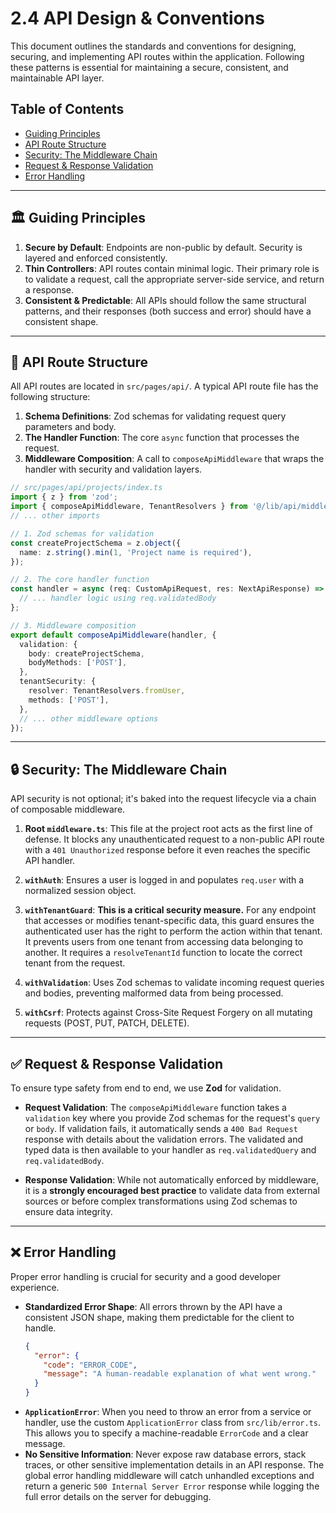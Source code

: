 # 2.4 API Design & Conventions

This document outlines the standards and conventions for designing, securing, and implementing API routes within the application. Following these patterns is essential for maintaining a secure, consistent, and maintainable API layer.

## Table of Contents
- [Guiding Principles](#-guiding-principles)
- [API Route Structure](#-api-route-structure)
- [Security: The Middleware Chain](#-security-the-middleware-chain)
- [Request & Response Validation](#-request--response-validation)
- [Error Handling](#-error-handling)

---

## 🏛️ Guiding Principles

1.  **Secure by Default**: Endpoints are non-public by default. Security is layered and enforced consistently.
2.  **Thin Controllers**: API routes contain minimal logic. Their primary role is to validate a request, call the appropriate server-side service, and return a response.
3.  **Consistent & Predictable**: All APIs should follow the same structural patterns, and their responses (both success and error) should have a consistent shape.

---

## 📁 API Route Structure

All API routes are located in `src/pages/api/`. A typical API route file has the following structure:

1.  **Schema Definitions**: Zod schemas for validating request query parameters and body.
2.  **The Handler Function**: The core `async` function that processes the request.
3.  **Middleware Composition**: A call to `composeApiMiddleware` that wraps the handler with security and validation layers.

```typescript
// src/pages/api/projects/index.ts
import { z } from 'zod';
import { composeApiMiddleware, TenantResolvers } from '@/lib/api/middleware-helpers';
// ... other imports

// 1. Zod schemas for validation
const createProjectSchema = z.object({
  name: z.string().min(1, 'Project name is required'),
});

// 2. The core handler function
const handler = async (req: CustomApiRequest, res: NextApiResponse) => {
  // ... handler logic using req.validatedBody
};

// 3. Middleware composition
export default composeApiMiddleware(handler, {
  validation: {
    body: createProjectSchema,
    bodyMethods: ['POST'],
  },
  tenantSecurity: {
    resolver: TenantResolvers.fromUser,
    methods: ['POST'],
  },
  // ... other middleware options
});
```

---

## 🔒 Security: The Middleware Chain

API security is not optional; it's baked into the request lifecycle via a chain of composable middleware.

1.  **Root `middleware.ts`**: This file at the project root acts as the first line of defense. It blocks any unauthenticated request to a non-public API route with a `401 Unauthorized` response before it even reaches the specific API handler.

2.  **`withAuth`**: Ensures a user is logged in and populates `req.user` with a normalized session object.

3.  **`withTenantGuard`**: **This is a critical security measure.** For any endpoint that accesses or modifies tenant-specific data, this guard ensures the authenticated user has the right to perform the action within that tenant. It prevents users from one tenant from accessing data belonging to another. It requires a `resolveTenantId` function to locate the correct tenant from the request.

4.  **`withValidation`**: Uses Zod schemas to validate incoming request queries and bodies, preventing malformed data from being processed.

5.  **`withCsrf`**: Protects against Cross-Site Request Forgery on all mutating requests (POST, PUT, PATCH, DELETE).

---

## ✅ Request & Response Validation

To ensure type safety from end to end, we use **Zod** for validation.

-   **Request Validation**: The `composeApiMiddleware` function takes a `validation` key where you provide Zod schemas for the request's `query` or `body`. If validation fails, it automatically sends a `400 Bad Request` response with details about the validation errors. The validated and typed data is then available to your handler as `req.validatedQuery` and `req.validatedBody`.

-   **Response Validation**: While not automatically enforced by middleware, it is a **strongly encouraged best practice** to validate data from external sources or before complex transformations using Zod schemas to ensure data integrity.

---

## ❌ Error Handling

Proper error handling is crucial for security and a good developer experience.

-   **Standardized Error Shape**: All errors thrown by the API have a consistent JSON shape, making them predictable for the client to handle.
    ```json
    {
      "error": {
        "code": "ERROR_CODE",
        "message": "A human-readable explanation of what went wrong."
      }
    }
    ```
-   **`ApplicationError`**: When you need to throw an error from a service or handler, use the custom `ApplicationError` class from `src/lib/error.ts`. This allows you to specify a machine-readable `ErrorCode` and a clear message.
-   **No Sensitive Information**: Never expose raw database errors, stack traces, or other sensitive implementation details in an API response. The global error handling middleware will catch unhandled exceptions and return a generic `500 Internal Server Error` response while logging the full error details on the server for debugging. 